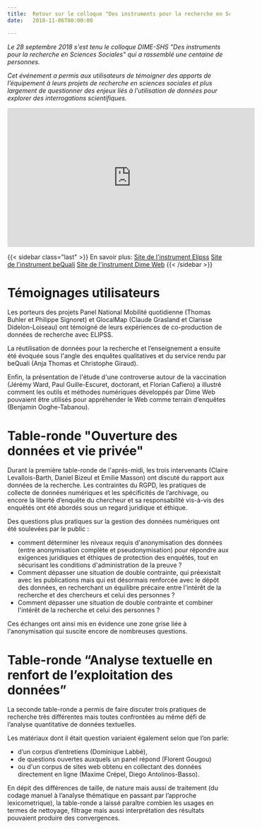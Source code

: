 ```yaml
---
title:  Retour sur le colloque "Des instruments pour la recherche en Sciences Sociales"
date:   2018-11-06T00:00:00

---
```


*Le 28 septembre 2018 s'est tenu le colloque DIME-SHS "Des instruments pour la recherche en Sciences Sociales" qui a rassemblé une centaine de personnes.*

*Cet événement a permis aux utilisateurs de témoigner des apports de l’équipement à leurs projets de recherche en sciences sociales et plus largement de questionner des enjeux liés à l'utilisation de données pour explorer des interrogations scientifiques.*

<iframe width="560" height="315" src="https://www.youtube.com/embed/lqOThA4A6Yw" frameborder="0" allow="accelerometer; autoplay; encrypted-media; gyroscope; picture-in-picture" allowfullscreen></iframe>

<!--more-->

{{< sidebar class="last" >}}
En savoir plus:
[Site de l'instrument Elipss](http://quanti.dime-shs.sciences-po.fr/fr/)
[Site de l'instrument beQuali](http://bequali.fr/fr/)
[Site de l'instrument Dime Web](http://dimeweb.dime-shs.sciences-po.fr/)
{{< /sidebar >}}

# Témoignages utilisateurs

Les porteurs des projets Panel National Mobilité quotidienne (Thomas Buhler et Philippe Signoret) et GlocalMap (Claude Grasland et Clarisse Didelon-Loiseau) ont témoigné de leurs expériences de co-production de données de recherche avec ELIPSS.

La réutilisation de données pour la recherche et l’enseignement a ensuite été évoquée sous l'angle des enquêtes qualitatives et du service rendu par beQuali (Anja Thomas et Christophe Giraud).

Enfin, la présentation de l'étude d'une controverse autour de la vaccination (Jérémy Ward, Paul Guille-Escuret, doctorant, et Florian Cafiero) a illustré comment les outils et méthodes numériques développés par Dime Web pouvaient être utilisés pour appréhender le Web comme terrain d’enquêtes (Benjamin Ooghe-Tabanou).

# Table-ronde "Ouverture des données et vie privée"

Durant la première table-ronde de l'aprés-midi, les trois intervenants (Claire Levallois-Barth, Daniel Bizeul et Emilie Masson) ont discuté du rapport aux données de la recherche.
Les contraintes du RGPD, les pratiques de collecte de données numériques et les spécificités de l’archivage, ou encore la liberté d’enquête du chercheur et sa responsabilité vis-à-vis des enquêtés ont été abordés sous un regard juridique et éthique.

Des questions plus pratiques sur la gestion des données numériques ont été soulevées par le public :

- comment déterminer les niveaux requis d'anonymisation des données (entre anonymisation complète et pseudonymisation) pour répondre aux exigences juridiques et éthiques de protection des enquêtés, tout en sécurisant les conditions d'administration de la preuve ?
- Comment dépasser une situation de double contrainte, qui préexistait avec les publications mais qui est désormais renforcée  avec le dépôt des données, en recherchant un équilibre précaire entre l'intérêt de la recherche et des chercheurs et celui des personnes ?
- Comment dépasser une situation de double contrainte et combiner l'intérêt de la recherche et celui des personnes ?

Ces échanges ont ainsi mis en évidence une zone grise liée à l'anonymisation qui suscite encore de nombreuses questions.

# Table-ronde “Analyse textuelle en renfort de l’exploitation des données”

La seconde table-ronde a permis de faire discuter trois pratiques de recherche très différentes mais toutes confrontées au même défi de l’analyse quantitative de données textuelles.

Les matériaux dont il était question variaient également selon que l’on parle:

- d’un corpus d’entretiens (Dominique Labbé),
- de questions ouvertes auxquels un panel répond (Florent Gougou)
- ou d'un corpus de sites web obtenu en collectant des données directement en ligne (Maxime Crépel, Diego Antolinos-Basso).

En dépit des différences de taille, de nature mais aussi de traitement (du codage manuel à l’analyse thématique en passant par l’approche lexicometrique), la table-ronde a laissé paraître combien les usages en termes de nettoyage, filtrage mais aussi interprétation des résultats pouvaient produire des convergences.
